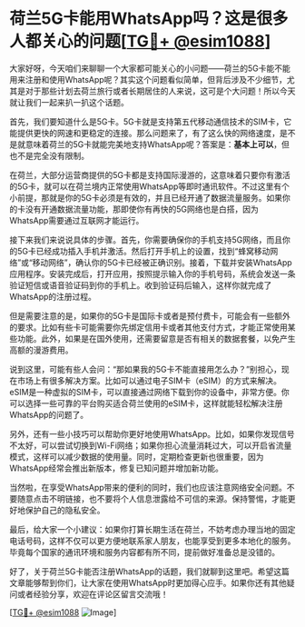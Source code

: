 # 荷兰5G卡能用WhatsApp吗？这是很多人都关心的问题[[TG💪+ @esim1088](https://t.me/s/esim1088)]

大家好呀，今天咱们来聊聊一个大家都可能关心的小问题——荷兰的5G卡能不能用来注册和使用WhatsApp呢？其实这个问题看似简单，但背后涉及不少细节，尤其是对于那些计划去荷兰旅行或者长期居住的人来说，这可是个大问题！所以今天就让我们一起来扒一扒这个话题。

首先，我们要知道什么是5G卡。5G卡就是支持第五代移动通信技术的SIM卡，它能提供更快的网速和更稳定的连接。那么问题来了，有了这么快的网络速度，是不是就意味着荷兰的5G卡就能完美地支持WhatsApp呢？答案是：**基本上可以**，但也不是完全没有限制。

在荷兰，大部分运营商提供的5G卡都是支持国际漫游的，这意味着只要你有激活的5G卡，就可以在荷兰境内正常使用WhatsApp等即时通讯软件。不过这里有个小前提，那就是你的5G卡必须是有效的，并且已经开通了数据流量服务。如果你的卡没有开通数据流量功能，那即使你有再快的5G网络也是白搭，因为WhatsApp需要通过互联网才能运行。

接下来我们来说说具体的步骤。首先，你需要确保你的手机支持5G网络，而且你的5G卡已经成功插入手机并激活。然后打开手机上的设置，找到“蜂窝移动网络”或“移动网络”，确认你的5G卡已经被正确识别。接着，下载并安装WhatsApp应用程序。安装完成后，打开应用，按照提示输入你的手机号码，系统会发送一条验证短信或语音验证码到你的手机上。收到验证码后输入，这样你就完成了WhatsApp的注册过程。

但是需要注意的是，如果你的5G卡是国际卡或者是预付费卡，可能会有一些额外的要求。比如有些卡可能需要你先绑定信用卡或者其他支付方式，才能正常使用某些功能。此外，如果是在国外使用，还需要留意是否有相关的数据套餐，以免产生高额的漫游费用。

说到这里，可能有些人会问：“那如果我的5G卡不能直接用怎么办？”别担心，现在市场上有很多解决方案。比如可以通过电子SIM卡（eSIM）的方式来解决。eSIM是一种虚拟的SIM卡，可以直接通过网络下载到你的设备中，非常方便。你可以选择一些可靠的平台购买适合荷兰使用的eSIM卡，这样就能轻松解决注册WhatsApp的问题了。

另外，还有一些小技巧可以帮助你更好地使用WhatsApp。比如，如果你发现信号不太好，可以尝试切换到Wi-Fi网络；如果你担心流量消耗过大，可以开启省流量模式，这样可以减少数据的使用量。同时，定期检查更新也很重要，因为WhatsApp经常会推出新版本，修复已知问题并增加新功能。

当然啦，在享受WhatsApp带来的便利的同时，我们也应该注意网络安全问题。不要随意点击不明链接，也不要将个人信息泄露给不可信的来源。保持警惕，才能更好地保护自己的隐私安全。

最后，给大家一个小建议：如果你打算长期生活在荷兰，不妨考虑办理当地的固定电话号码，这样不仅可以更方便地联系家人朋友，也能享受到更多本地化的服务。毕竟每个国家的通讯环境和服务内容都有所不同，提前做好准备总是没错的。

好了，关于荷兰5G卡能否注册WhatsApp的话题，我们就聊到这里吧。希望这篇文章能够帮到你们，让大家在使用WhatsApp时更加得心应手。如果你还有其他疑问或者经验分享，欢迎在评论区留言交流哦！

[[TG💪+ @esim1088](https://t.me/s/esim1088) ![Image](https://i.postimg.cc/4NQfJmqS/Snipaste-2025-05-13-00-14-12.png)]